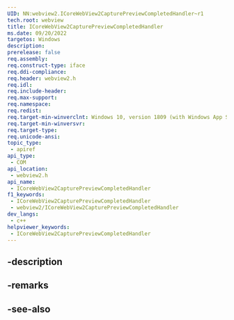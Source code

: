 ```yaml
---
UID: NN:webview2.ICoreWebView2CapturePreviewCompletedHandler~r1
tech.root: webview
title: ICoreWebView2CapturePreviewCompletedHandler
ms.date: 09/20/2022
targetos: Windows
description: 
prerelease: false
req.assembly: 
req.construct-type: iface
req.ddi-compliance: 
req.header: webview2.h
req.idl: 
req.include-header: 
req.max-support: 
req.namespace: 
req.redist: 
req.target-min-winverclnt: Windows 10, version 1809 (with Windows App SDK 1.1 or later)
req.target-min-winversvr: 
req.target-type: 
req.unicode-ansi: 
topic_type:
 - apiref
api_type:
 - COM
api_location:
 - webview2.h
api_name:
 - ICoreWebView2CapturePreviewCompletedHandler
f1_keywords:
 - ICoreWebView2CapturePreviewCompletedHandler
 - webview2/ICoreWebView2CapturePreviewCompletedHandler
dev_langs:
 - c++
helpviewer_keywords:
 - ICoreWebView2CapturePreviewCompletedHandler
---
```


## -description

## -remarks

## -see-also

